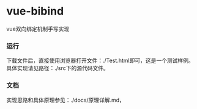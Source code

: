# vue-bibind
vue双向绑定机制手写实现

### 运行
下载文件后，直接使用浏览器打开文件：./Test.html即可，这是一个测试样例。
具体实现请见路径：./src下的源代码文件。

### 文档
实现思路和具体原理参见：./docs/原理详解.md，
